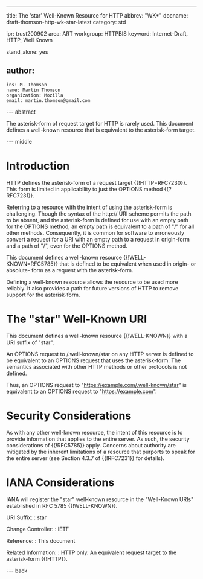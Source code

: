 ---
title: The 'star' Well-Known Resource for HTTP
abbrev: "WK*"
docname: draft-thomson-http-wk-star-latest
category: std

ipr: trust200902
area: ART
workgroup: HTTPBIS
keyword: Internet-Draft, HTTP, Well Known

stand_alone: yes

author:
 -
    ins: M. Thomson
    name: Martin Thomson
    organization: Mozilla
    email: martin.thomson@gmail.com


--- abstract

The asterisk-form of request target for HTTP is rarely used.  This document
defines a well-known resource that is equivalent to the asterisk-form target.

--- middle

# Introduction

HTTP defines the asterisk-form of a request target {{!HTTP=RFC7230}}.  This
form is limited in applicability to just the OPTIONS method {{?RFC7231}}.

Referring to a resource with the intent of using the asterisk-form is
challenging. Though the syntax of the http:// URI scheme permits the path to be
absent, and the asterisk-form is defined for use with an empty path for the
OPTIONS method, an empty path is equivalent to a path of "/" for all other
methods.  Consequently, it is common for software to erroneously convert a
request for a URI with an empty path to a request in origin-form and a path of
"/", even for the OPTIONS method.

This document defines a well-known resource {{!WELL-KNOWN=RFC5785}} that is
defined to be equivalent when used in origin- or absolute- form as a request
with the asterisk-form.

Defining a well-known resource allows the resource to be used more reliably.
It also provides a path for future versions of HTTP to remove support for the
asterisk-form.


# The "star" Well-Known URI

This document defines a well-known resource {{!WELL-KNOWN}} with a URI suffix
of "star".

An OPTIONS request to /.well-known/star on any HTTP server is defined to be
equivalent to an OPTIONS request that uses the asterisk-form.  The semantics
associated with other HTTP methods or other protocols is not defined.

Thus, an OPTIONS request to "https://example.com/.well-known/star" is equivalent
to an OPTIONS request to "https://example.com".


# Security Considerations

As with any other well-known resource, the intent of this resource is to
provide information that applies to the entire server.  As such, the security
considerations of {{!RFC5785}} apply.  Concerns about authority are mitigated
by the inherent limitations of a resource that purports to speak for the entire
server (see Section 4.3.7 of {{!RFC7231}} for details).


# IANA Considerations

IANA will register the "star" well-known resource in the "Well-Known URIs"
established in RFC 5785 {{!WELL-KNOWN}}.

URI Suffix:
: star

Change Controller:
: IETF

Reference:
: This document

Related Information:
: HTTP only.  An equivalent request target to the asterisk-form {{!HTTP}}.


--- back

